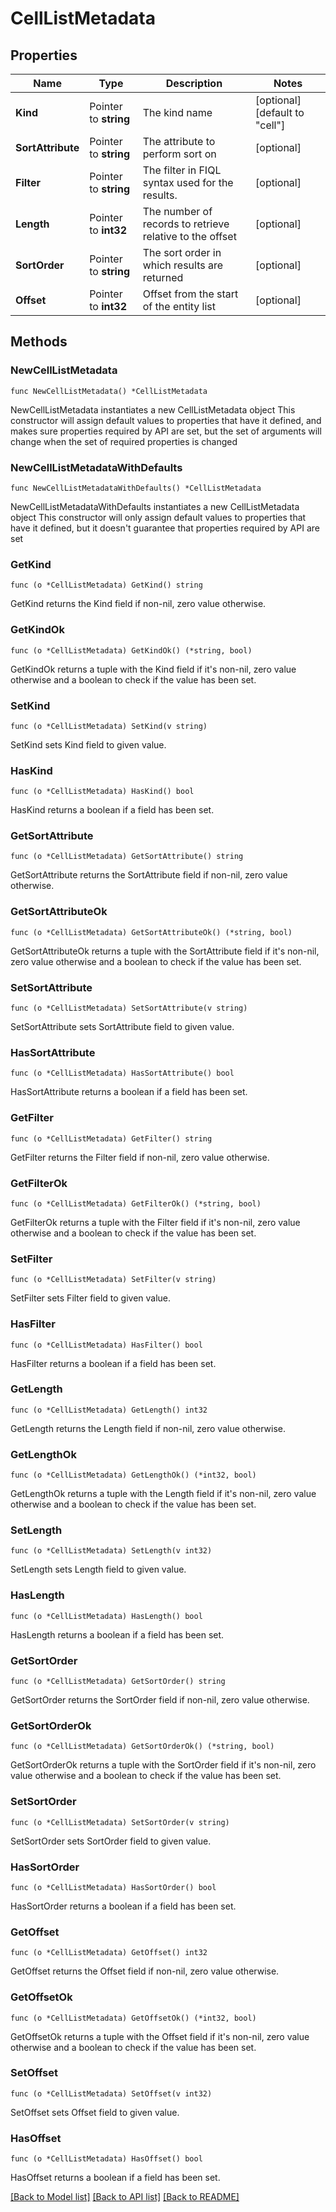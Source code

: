 # CellListMetadata

## Properties

Name | Type | Description | Notes
------------ | ------------- | ------------- | -------------
**Kind** | Pointer to **string** | The kind name | [optional] [default to "cell"]
**SortAttribute** | Pointer to **string** | The attribute to perform sort on | [optional] 
**Filter** | Pointer to **string** | The filter in FIQL syntax used for the results. | [optional] 
**Length** | Pointer to **int32** | The number of records to retrieve relative to the offset | [optional] 
**SortOrder** | Pointer to **string** | The sort order in which results are returned | [optional] 
**Offset** | Pointer to **int32** | Offset from the start of the entity list | [optional] 

## Methods

### NewCellListMetadata

`func NewCellListMetadata() *CellListMetadata`

NewCellListMetadata instantiates a new CellListMetadata object
This constructor will assign default values to properties that have it defined,
and makes sure properties required by API are set, but the set of arguments
will change when the set of required properties is changed

### NewCellListMetadataWithDefaults

`func NewCellListMetadataWithDefaults() *CellListMetadata`

NewCellListMetadataWithDefaults instantiates a new CellListMetadata object
This constructor will only assign default values to properties that have it defined,
but it doesn't guarantee that properties required by API are set

### GetKind

`func (o *CellListMetadata) GetKind() string`

GetKind returns the Kind field if non-nil, zero value otherwise.

### GetKindOk

`func (o *CellListMetadata) GetKindOk() (*string, bool)`

GetKindOk returns a tuple with the Kind field if it's non-nil, zero value otherwise
and a boolean to check if the value has been set.

### SetKind

`func (o *CellListMetadata) SetKind(v string)`

SetKind sets Kind field to given value.

### HasKind

`func (o *CellListMetadata) HasKind() bool`

HasKind returns a boolean if a field has been set.

### GetSortAttribute

`func (o *CellListMetadata) GetSortAttribute() string`

GetSortAttribute returns the SortAttribute field if non-nil, zero value otherwise.

### GetSortAttributeOk

`func (o *CellListMetadata) GetSortAttributeOk() (*string, bool)`

GetSortAttributeOk returns a tuple with the SortAttribute field if it's non-nil, zero value otherwise
and a boolean to check if the value has been set.

### SetSortAttribute

`func (o *CellListMetadata) SetSortAttribute(v string)`

SetSortAttribute sets SortAttribute field to given value.

### HasSortAttribute

`func (o *CellListMetadata) HasSortAttribute() bool`

HasSortAttribute returns a boolean if a field has been set.

### GetFilter

`func (o *CellListMetadata) GetFilter() string`

GetFilter returns the Filter field if non-nil, zero value otherwise.

### GetFilterOk

`func (o *CellListMetadata) GetFilterOk() (*string, bool)`

GetFilterOk returns a tuple with the Filter field if it's non-nil, zero value otherwise
and a boolean to check if the value has been set.

### SetFilter

`func (o *CellListMetadata) SetFilter(v string)`

SetFilter sets Filter field to given value.

### HasFilter

`func (o *CellListMetadata) HasFilter() bool`

HasFilter returns a boolean if a field has been set.

### GetLength

`func (o *CellListMetadata) GetLength() int32`

GetLength returns the Length field if non-nil, zero value otherwise.

### GetLengthOk

`func (o *CellListMetadata) GetLengthOk() (*int32, bool)`

GetLengthOk returns a tuple with the Length field if it's non-nil, zero value otherwise
and a boolean to check if the value has been set.

### SetLength

`func (o *CellListMetadata) SetLength(v int32)`

SetLength sets Length field to given value.

### HasLength

`func (o *CellListMetadata) HasLength() bool`

HasLength returns a boolean if a field has been set.

### GetSortOrder

`func (o *CellListMetadata) GetSortOrder() string`

GetSortOrder returns the SortOrder field if non-nil, zero value otherwise.

### GetSortOrderOk

`func (o *CellListMetadata) GetSortOrderOk() (*string, bool)`

GetSortOrderOk returns a tuple with the SortOrder field if it's non-nil, zero value otherwise
and a boolean to check if the value has been set.

### SetSortOrder

`func (o *CellListMetadata) SetSortOrder(v string)`

SetSortOrder sets SortOrder field to given value.

### HasSortOrder

`func (o *CellListMetadata) HasSortOrder() bool`

HasSortOrder returns a boolean if a field has been set.

### GetOffset

`func (o *CellListMetadata) GetOffset() int32`

GetOffset returns the Offset field if non-nil, zero value otherwise.

### GetOffsetOk

`func (o *CellListMetadata) GetOffsetOk() (*int32, bool)`

GetOffsetOk returns a tuple with the Offset field if it's non-nil, zero value otherwise
and a boolean to check if the value has been set.

### SetOffset

`func (o *CellListMetadata) SetOffset(v int32)`

SetOffset sets Offset field to given value.

### HasOffset

`func (o *CellListMetadata) HasOffset() bool`

HasOffset returns a boolean if a field has been set.


[[Back to Model list]](../README.md#documentation-for-models) [[Back to API list]](../README.md#documentation-for-api-endpoints) [[Back to README]](../README.md)


